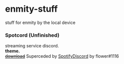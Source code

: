 # enmity-stuff
stuff for enmity by the local device


### Spotcord (Unfinished)
streaming service discord. <br>
**theme.** <br>
~~[download](https://raw.githubusercontent.com/localdevice/enmity-stuff/main/Spotcord.json)~~ Superceded by [SpotifyDiscord](https://cdn.discordapp.com/attachments/1017854329887129611/1030007444304318484/SpotifyDiscordAlt.json) by flower#1116 
